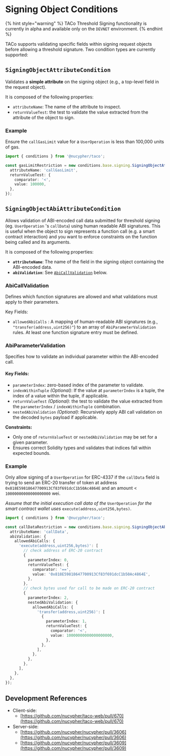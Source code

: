 # Signing Object Conditions

{% hint style="warning" %}
TACo Threshold Signing functionality is currently in alpha and available only on the `DEVNET` environment.
{% endhint %}

TACo supports validating specific fields within signing request objects before allowing a threshold signature. Two condition types are currently supported:

## `SigningObjectAttributeCondition`

Validates a **simple attribute** on the signing object (e.g., a top-level field in the request object).

It is composed of the following properties:

* `attributeName`: The name of the attribute to inspect.
* `returnValueTest`: the test to validate the value extracted from the attribute of the object to sign.

### Example

Ensure the `callGasLimit` value for a `UserOperation` is less than 100,000 units of gas.

```typescript
import { conditions } from '@nucypher/taco';

const gasLimitRestriction = new conditions.base.signing.SigningObjectAttributeCondition({
  attributeName: 'callGasLimit',
  returnValueTest: {
    comparator: '<',
    value: 100000,
  },
});
```

## `SigningObjectAbiAttributeCondition`

Allows validation of ABI-encoded call data submitted for threshold signing (eg. `UserOperation` 's `callData`) using human readable ABI signatures. This is useful when the object to sign represents a function call (e.g. a smart contract interaction) and you want to enforce constraints on the function being called and its arguments.

It is composed of the following properties:

* **`attributeName`**: The name of the field in the signing object containing the ABI-encoded data.
* **`abiValidation`**: See [`AbiCallValidation`](signing-object-conditions.md#abicallvalidation) below.

### AbiCallValidation

Defines which function signatures are allowed and what validations must apply to their parameters.

Key Fields:

* `allowedAbiCalls` : A mapping of human-readable ABI signatures (e.g., `"transfer(address,uint256)"`) to an array of `AbiParameterValidation` rules. At least one function signature entry must be defined.

### AbiParameterValidation

Specifies how to validate an individual parameter within the ABI-encoded call.

#### Key Fields:

* `parameterIndex`: zero-based index of the parameter to validate.
* `indexWithinTuple` _(Optional)_: If the value at `parameterIndex` is a tuple, the index of a value within the tuple, if applicable.
* `returnValueTest` _(Optional)_: the test to validate the value extracted from the `parameterIndex` / `indexWithinTuple` combination.
* `nestedAbiValidation` _(Optional)_: Recursively apply ABI call validation on the decoded `bytes` payload if applicable.

**Constraints:**

* Only one of `returnValueTest` or `nestedAbiValidation` may be set for a given parameter.
* Ensures correct Solidity types and validates that indices fall within expected bounds.

### **Example**

Only allow signing of a `UserOperation` for ERC-4337 if the `callData` field is trying to send an ERC-20 transfer of token at address `0x818E59818647700913Cf83f691dcC1b50Ac4864E` and an amount < `10000000000000000000` wei.&#x20;

_Assume that the initial execution call data of the_ `UserOperation` _for the smart contract wallet uses_ `execute(address,uint256,bytes)`.

```typescript
import { conditions } from '@nucypher/taco';

const callDataRestriction = new conditions.base.signing.SigningObjectAbiAttributeCondition({
  attributeName: 'callData',
  abiValidation: {
    allowedAbiCalls: {
      'execute(address,uint256,bytes)': [
        // check address of ERC-20 contract
        {
          parameterIndex: 0,
          returnValueTest: {
            comparator: '==',
            value: '0x818E59818647700913Cf83f691dcC1b50Ac4864E',
          },
        },
        // check bytes used for call to be made on ERC-20 contract
        {
          parameterIndex: 2,
          nestedAbiValidation: {
            allowedAbiCalls: {
              'transfer(address,uint256)': [
                {
                  parameterIndex: 1,
                  returnValueTest: {
                    comparator: '<',
                    value: 10000000000000000000,
                  },
                },
              ],
            },
          },
        },
      ],
    },
  },
});
```

## Development References

* Client-side:
  * [https://github.com/nucypher/taco-web/pull/670](https://github.com/nucypher/taco-web/pull/670)
* Server-side:
  * [https://github.com/nucypher/nucypher/pull/3606](https://github.com/nucypher/nucypher/pull/3606)
  * [https://github.com/nucypher/nucypher/pull/3609](https://github.com/nucypher/nucypher/pull/3609)

